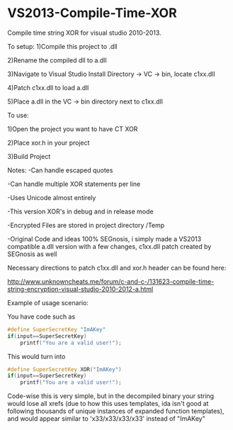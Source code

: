 # VS2013-Compile-Time-XOR
Compile time string XOR for visual studio 2010-2013.

To setup:
1)Compile this project to .dll

2)Rename the compiled dll to a.dll

3)Navigate to Visual Studio Install Directory -> VC -> bin, locate c1xx.dll

4)Patch c1xx.dll to load a.dll

5)Place a.dll in the VC -> bin directory next to c1xx.dll



To use:

  1)Open the project you want to have CT XOR

  2)Place xor.h in your project

  3)Build Project

Notes:
  -Can handle escaped quotes

  -Can handle multiple XOR statements per line

  -Uses Unicode almost entirely

  -This version XOR's in debug and in release mode

  -Encrypted Files are stored in project directory /Temp

  -Original Code and ideas 100% SEGnosis, i simply made a VS2013 compatible a.dll version with a few changes, c1xx.dll patch   created by SEGnosis as well

Necessary directions to patch c1xx.dll and xor.h header can be found here:

http://www.unknowncheats.me/forum/c-and-c-/131623-compile-time-string-encryption-visual-studio-2010-2012-a.html

Example of usage scenario:

You have code such as 
```C++
#define SuperSecretKey "ImAKey"
if(input==SuperSecretKey)
	printf("You are a valid user!");
```
This would turn into
```C++
#define SuperSecretKey XOR("ImAKey")
if(input==SuperSecretKey)
	printf("You are a valid user!");
```

Code-wise this is very simple, but in the 
decompiled binary your string would lose all xrefs
(due to how this uses templates, ida isn't good at following
thousands of unique instances of expanded function templates),
and would appear similar to 'x33/x33/x33/x33' instead of "ImAKey"
